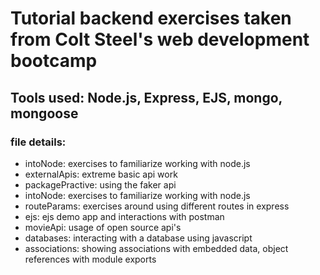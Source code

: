 # Tutorial backend exercises taken from Colt Steel's web development bootcamp
## Tools used: Node.js, Express, EJS, mongo, mongoose

### file details:
- intoNode: exercises to familiarize working with node.js
- externalApis: extreme basic api work
- packagePractive: using the faker api
- intoNode: exercises to familiarize working with node.js
- routeParams: exercises around using different routes in express
- ejs: ejs demo app and interactions with postman
- movieApi: usage of open source api's
- databases: interacting with a database using javascript
- associations: showing associations with embedded data, object references with module exports
